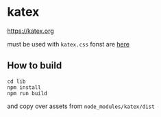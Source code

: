 # katex

https://katex.org

must be used with `katex.css` fonst are [here](https://github.com/KaTeX/KaTeX/tree/main/fonts)

## How to build

```
cd lib
npm install
npm run build
```

and copy over assets from `node_modules/katex/dist`
